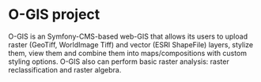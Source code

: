 # O-GIS project

O-GIS is an Symfony-CMS-based web-GIS that allows its users to upload raster (GeoTiff, WorldImage Tiff) and vector (ESRI ShapeFile) layers, stylize them, view them and combine them into maps/compositions with custom styling options. O-GIS also can perform basic raster analysis: raster reclassification and raster algebra.
